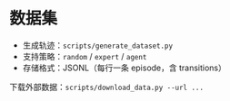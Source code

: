 # 数据集

- 生成轨迹：`scripts/generate_dataset.py`
- 支持策略：`random` / `expert` / `agent`
- 存储格式：JSONL（每行一条 episode，含 transitions）

下载外部数据：`scripts/download_data.py --url ...`
